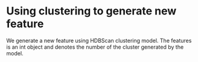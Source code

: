 # Using clustering to generate new feature

We generate a new feature using HDBScan clustering model. The features is an int object and denotes the number of the cluster generated by the model. 
